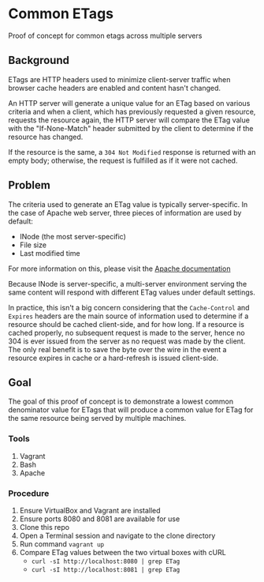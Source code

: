 # Common ETags
Proof of concept for common etags across multiple servers

## Background

ETags are HTTP headers used to minimize client-server traffic when browser cache headers are enabled and content hasn't changed.

An HTTP server will generate a unique value for an ETag based on various criteria and when a client, which has previously requested a given resource, requests the resource again, the HTTP server will compare the ETag value with the "If-None-Match" header submitted by the client to determine if the resource has changed.

If the resource is the same, a `304 Not Modified` response is returned with an empty body; otherwise, the request is fulfilled as if it were not cached.

## Problem

The criteria used to generate an ETag value is typically server-specific. In the case of Apache web server, three pieces of information are used by default:

* INode (the most server-specific)
* File size
* Last modified time

For more information on this, please visit the [Apache documentation](http://httpd.apache.org/docs/2.4/mod/core.html#fileetag)

Because INode is server-specific, a multi-server environment serving the same content will respond with different ETag values under default settings.

In practice, this isn't a big concern considering that the `Cache-Control` and `Expires` headers are the main source of information used to determine if a resource should be cached client-side, and for how long. If a resource is cached properly, no subsequent request is made to the server, hence no 304 is ever issued from the server as no request was made by the client. The only real benefit is to save the byte over the wire in the event a resource expires in cache or a hard-refresh is issued client-side.

## Goal

The goal of this proof of concept is to demonstrate a lowest common denominator value for ETags that will produce a common value for ETag for the same resource being served by multiple machines.

### Tools

1. Vagrant
2. Bash
3. Apache

### Procedure

1. Ensure VirtualBox and Vagrant are installed
2. Ensure ports 8080 and 8081 are available for use
3. Clone this repo
4. Open a Terminal session and navigate to the clone directory
5. Run command `vagrant up`
6. Compare ETag values between the two virtual boxes with cURL
    * `curl -sI http://localhost:8080 | grep ETag`
    * `curl -sI http://localhost:8081 | grep ETag`
